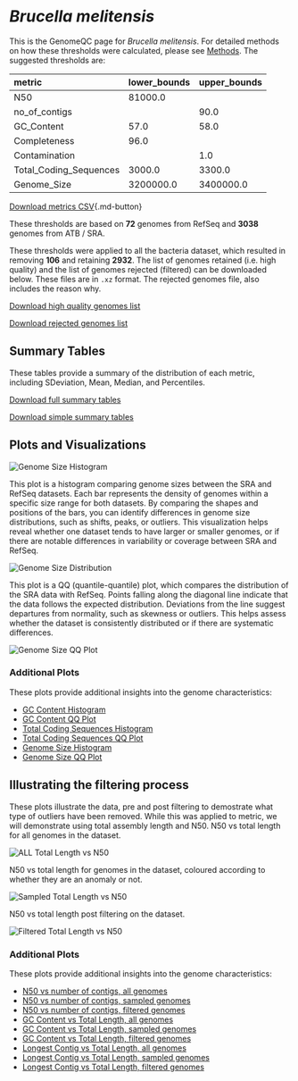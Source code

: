 # *Brucella melitensis*

This is the GenomeQC page for *Brucella melitensis*. For detailed methods on how these thresholds were calculated, please see [Methods](../../methods.md).
The suggested thresholds are: 

| metric                 | lower_bounds   | upper_bounds   |
|:-----------------------|:---------------|:---------------|
| N50                    | 81000.0        |                |
| no_of_contigs          |                | 90.0           |
| GC_Content             | 57.0           | 58.0           |
| Completeness           | 96.0           |                |
| Contamination          |                | 1.0            |
| Total_Coding_Sequences | 3000.0         | 3300.0         |
| Genome_Size            | 3200000.0      | 3400000.0      |

[Download metrics CSV](Brucella_melitensis_metrics.csv){.md-button}


These thresholds are based on **72** genomes from RefSeq and **3038** genomes from ATB / SRA.

These thresholds were applied to all the bacteria dataset, which resulted in removing **106** and retaining **2932**.
The list of genomes retained (i.e. high quality) and the list of genomes rejected (filtered) can be downloaded below. These files are in `.xz` format. The rejected genomes file, also includes the reason why.

[Download high quality genomes list](Brucella_melitensis_high_quality_genomes.csv.xz)


[Download rejected genomes list](Brucella_melitensis_filtered_out_genomes.csv.xz)



## Summary Tables
These tables provide a summary of the distribution of each metric, including SDeviation, Mean, Median, and Percentiles.

[Download full summary tables](summary.csv)

[Download simple summary tables](selected_summary.csv)

## Plots and Visualizations

![Genome Size Histogram](Genome_Size_refseq_histogram_kde.png)

This plot is a histogram comparing genome sizes between the SRA and RefSeq datasets. Each bar represents the density of genomes within a specific size range for both datasets. By comparing the shapes and positions of the bars, you can identify differences in genome size distributions, such as shifts, peaks, or outliers. This visualization helps reveal whether one dataset tends to have larger or smaller genomes, or if there are notable differences in variability or coverage between SRA and RefSeq.

![Genome Size Distribution](Genome_Size_refseq_histogram_kde.png)

This plot is a QQ (quantile-quantile) plot, which compares the distribution of the SRA data with RefSeq. Points falling along the diagonal line indicate that the data follows the expected distribution. Deviations from the line suggest departures from normality, such as skewness or outliers. This helps assess whether the dataset is consistently distributed or if there are systematic differences.

![Genome Size QQ Plot](Genome_Size_refseq_qqplot.png)

### Additional Plots

These plots provide additional insights into the genome characteristics:

- [GC Content Histogram](GC_Content_refseq_histogram_kde.png)
- [GC Content QQ Plot](GC_Content_refseq_qqplot.png)
- [Total Coding Sequences Histogram](Total_Coding_Sequences_refseq_histogram_kde.png)
- [Total Coding Sequences QQ Plot](Total_Coding_Sequences_refseq_qqplot.png)
- [Genome Size Histogram](Genome_Size_refseq_histogram_kde.png)
- [Genome Size QQ Plot](Genome_Size_refseq_qqplot.png)
## Illustrating the filtering process
These plots illustrate the data, pre and post filtering to demostrate what type of outliers have been removed. While this was applied to metric, we will demonstrate using total assembly length and N50.
N50 vs total length for all genomes in the dataset.

![ALL Total Length vs N50](Brucella_melitensis_all_total_length_N50.png)

N50 vs total length for genomes in the dataset, coloured according to whether they are an anomaly or not.

![Sampled Total Length vs N50](Brucella_melitensis_sample_total_length_N50.png)

N50 vs total length post filtering on the dataset.

![Filtered Total Length vs N50](Brucella_melitensis_filt_total_length_N50.png)

### Additional Plots

These plots provide additional insights into the genome characteristics:

- [N50 vs number of contigs, all genomes](Brucella_melitensis_all_N50_number.png)
- [N50 vs number of contigs, sampled genomes](Brucella_melitensis_sample_N50_number.png)
- [N50 vs number of contigs, filtered genomes](Brucella_melitensis_filt_N50_number.png)
- [GC Content vs Total Length, all genomes](Brucella_melitensis_all_total_length_GC_Content.png)
- [GC Content vs Total Length, sampled genomes](Brucella_melitensis_sample_total_length_GC_Content.png)
- [GC Content vs Total Length, filtered genomes](Brucella_melitensis_filt_total_length_GC_Content.png)
- [Longest Contig vs Total Length, all genomes](Brucella_melitensis_all_total_length_longest.png)
- [Longest Contig vs Total Length, sampled genomes](Brucella_melitensis_sample_total_length_longest.png)
- [Longest Contig vs Total Length, filtered genomes](Brucella_melitensis_filt_total_length_longest.png)
